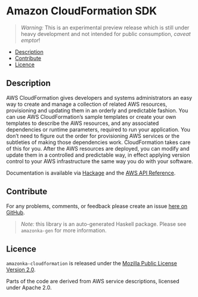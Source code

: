 # Amazon CloudFormation SDK

> _Warning:_ This is an experimental preview release which is still under heavy development and not intended for public consumption, _caveat emptor_!

* [Description](#description)
* [Contribute](#contribute)
* [Licence](#licence)

## Description

AWS CloudFormation gives developers and systems administrators an easy way to
create and manage a collection of related AWS resources, provisioning and
updating them in an orderly and predictable fashion. You can use AWS
CloudFormation’s sample templates or create your own templates to describe
the AWS resources, and any associated dependencies or runtime parameters,
required to run your application. You don’t need to figure out the order for
provisioning AWS services or the subtleties of making those dependencies
work. CloudFormation takes care of this for you. After the AWS resources are
deployed, you can modify and update them in a controlled and predictable way,
in effect applying version control to your AWS infrastructure the same way
you do with your software.

Documentation is available via [Hackage](http://hackage.haskell.org/package/amazonka-cloudformation)
and the [AWS API Reference](http://docs.aws.amazon.com/AWSCloudFormation/latest/APIReference/Welcome.html).


## Contribute

For any problems, comments, or feedback please create an issue [here on GitHub](https://github.com/brendanhay/amazonka/issues).

> _Note:_ this library is an auto-generated Haskell package. Please see `amazonka-gen` for more information.


## Licence

`amazonka-cloudformation` is released under the [Mozilla Public License Version 2.0](http://www.mozilla.org/MPL/).

Parts of the code are derived from AWS service descriptions, licensed under Apache 2.0.

